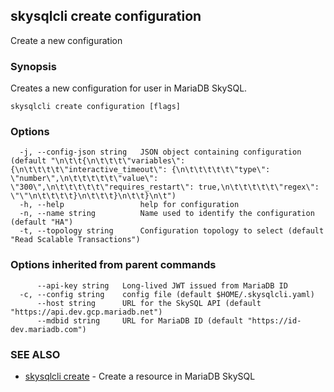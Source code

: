 ## skysqlcli create configuration

Create a new configuration

### Synopsis

Creates a new configuration for user in MariaDB SkySQL.

```
skysqlcli create configuration [flags]
```

### Options

```
  -j, --config-json string   JSON object containing configuration (default "\n\t\t{\n\t\t\t\"variables\": {\n\t\t\t\t\"interactive_timeout\": {\n\t\t\t\t\t\"type\": \"number\",\n\t\t\t\t\t\"value\": \"300\",\n\t\t\t\t\t\"requires_restart\": true,\n\t\t\t\t\t\"regex\": \"\"\n\t\t\t\t}\n\t\t\t}\n\t\t}\n\t")
  -h, --help                 help for configuration
  -n, --name string          Name used to identify the configuration (default "HA")
  -t, --topology string      Configuration topology to select (default "Read Scalable Transactions")
```

### Options inherited from parent commands

```
      --api-key string   Long-lived JWT issued from MariaDB ID
  -c, --config string    config file (default $HOME/.skysqlcli.yaml)
      --host string      URL for the SkySQL API (default "https://api.dev.gcp.mariadb.net")
      --mdbid string     URL for MariaDB ID (default "https://id-dev.mariadb.com")
```

### SEE ALSO

* [skysqlcli create](skysqlcli_create.md)	 - Create a resource in MariaDB SkySQL

